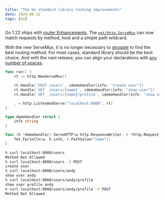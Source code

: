 ```yaml
---
title: "The Go standard library routing improvements"
date: 2024-06-12
tags: [Go]
---
```


Go 1.22 ships with [router Enhancements](https://go.dev/blog/routing-enhancements).
The [`net/http.ServeMux`](https://godocs.io/net/http#ServeMux) can now match requests by method, host and a simple path wildcard.

With the new ServeMux, it is no longer necessary to [struggle](https://benhoyt.com/writings/go-routing/) to find the best routing method. For most cases, standard library should be the best choice.
And with the next release, you can align your declarations with [any number of spaces](https://github.com/golang/go/commit/7b583fd1a1aeda98daa5a9d485b35786c031e941).

```go
func run() {
	rt := http.NewServeMux()

	rt.Handle(`POST /users`, &demoHandler{info: "create user"})
	rt.Handle(`GET  /users/{name}`, &demoHandler{info: "show user"})
	rt.Handle(`GET  /users/{name}/profile`, &demoHandler{info: "show user profile"})

	_ = http.ListenAndServe("localhost:8000", rt)
}

type demoHandler struct {
	info string
}

func (h *demoHandler) ServeHTTP(w http.ResponseWriter, r *http.Request) {
	fmt.Fprintln(w, h.info, r.PathValue("name"))
}

```


```sh
% curl localhost:8000/users
Method Not Allowed
% curl localhost:8000/users -X POST
create user
% curl localhost:8000/users/andy
show user andy
% curl localhost:8000/users/andy/profile
show user profile andy
% curl localhost:8000/users/andy/profile -X POST
Method Not Allowed
```
